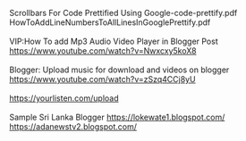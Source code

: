 Scrollbars For Code Prettified Using Google-code-prettify.pdf
</br>
HowToAddLineNumbersToAllLinesInGooglePrettify.pdf
</br>
</br>
VIP:How To add Mp3 Audio Video Player in Blogger Post
</br>
https://www.youtube.com/watch?v=Nwxcxy5koX8
</br>
</br>
Blogger: Upload music for download and videos on blogger
</br>
https://www.youtube.com/watch?v=zSzq4CCj8yU
</br>
</br>
https://yourlisten.com/upload
</br>
</br>
Sample Sri Lanka Blogger
https://lokewate1.blogspot.com/
https://adanewstv2.blogspot.com/
</br>
